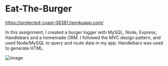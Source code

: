 # Eat-The-Burger

https://protected-coast-08381.herokuapp.com/

In this assignment, I created a burger logger with MySQL, Node, Express, Handlebars and a homemade ORM. I followed the MVC design pattern, and used Node/MySQL to query and route data in my app. Handlebars was used to generate HTML.

![image](images/burginator.GIF)